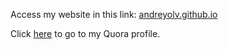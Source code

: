 Access my website in this link:
[andreyolv.github.io](www.andreyolv.github.io)

Click [here](quora.com/profile/Ashish-Kulkarni-100) to go to my Quora profile. 
